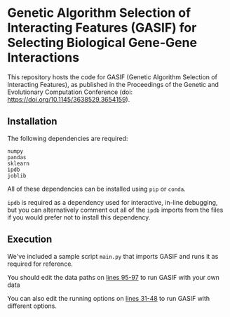 # Genetic Algorithm Selection of Interacting Features (GASIF) for Selecting Biological Gene-Gene Interactions

This repository hosts the code for GASIF (Genetic Algorithm Selection of Interacting Features), as published in the Proceedings of the Genetic and Evolutionary Computation Conference (doi: https://doi.org/10.1145/3638529.3654159).


## Installation

The following dependencies are required:

```
numpy
pandas
sklearn
ipdb
joblib
```

All of these dependencies can be installed using ```pip``` or ```conda```. 

```ipdb``` is required as a dependency used for interactive, in-line debugging, but you can alternatively comment out all of the ```ipdb``` imports from the files if you would prefer not to install this dependency.


## Execution

We've included a sample script ```main.py``` that imports GASIF and runs it as required for reference.

You should edit the data paths on [lines 95-97](https://github.com/rachitk/biofeature-interaction-selection-ga/blob/main/main.py#L95-L97) to run GASIF with your own data

You can also edit the running options on [lines 31-48](https://github.com/rachitk/biofeature-interaction-selection-ga/blob/main/main.py#L31-L48) to run GASIF with different options. 
